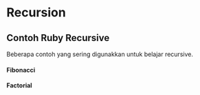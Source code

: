 # Recursion

## Contoh Ruby Recursive
Beberapa contoh yang sering digunakkan untuk belajar recursive.

#### Fibonacci

#### Factorial

#### 

